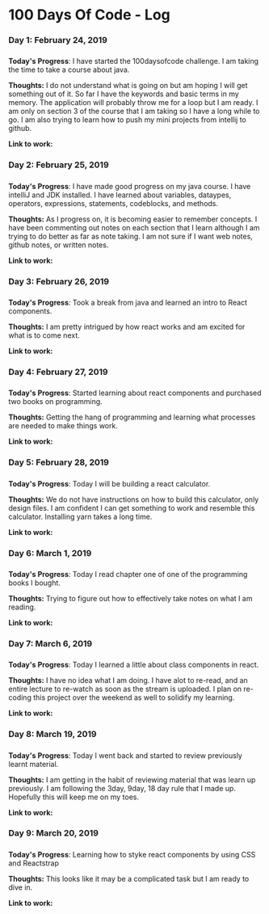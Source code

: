# 100 Days Of Code - Log

### Day 1: February 24, 2019 
##### 

**Today's Progress**: I have started the 100daysofcode challenge. I am taking the time to take a course about java.

**Thoughts:** I do not understand what is going on but am hoping I will get something out of it. So far I have the keywords and basic terms in my memory. The application will probably throw me for a loop but I am ready. I am only on section 3 of the course that I am taking so I have a long while to go. I am also trying to learn how to push my mini projects from intellij to github. 

**Link to work:** 

### Day 2: February 25, 2019 
##### 

**Today's Progress**: I have made good progress on my java course. I have intelliJ and JDK installed. I have learned about variables, dataypes, operators, expressions, statements, codeblocks, and methods.

**Thoughts:** As I progress on, it is becoming easier to remember concepts. I have been commenting out notes on each section that I learn although I am trying to do better as far as note taking. I am not sure if I want web notes, github notes, or written notes.

**Link to work:** 

### Day 3: February 26, 2019 
##### 

**Today's Progress**: Took a break from java and learned an intro to React components.

**Thoughts:** I am pretty intrigued by how react works and am excited for what is to come next.

**Link to work:** 

### Day 4: February 27, 2019 
##### 

**Today's Progress**: Started learning about react components and purchased two books on programming.

**Thoughts:** Getting the hang of programming and learning what processes are needed to make things work.

**Link to work:** 

### Day 5: February 28, 2019 
##### 

**Today's Progress**: Today I will be building a react calculator.

**Thoughts:** We do not have instructions on how to build this calculator, only design files. I am confident I can get something to work and resemble this calculator. Installing yarn takes a long time.

**Link to work:** 

### Day 6: March 1, 2019 
##### 

**Today's Progress**: Today I read chapter one of one of the programming books I bought.

**Thoughts:** Trying to figure out how to effectively take notes on what I am reading.

**Link to work:** 

### Day 7: March 6, 2019 
##### 

**Today's Progress**: Today I learned a little about class components in react.

**Thoughts:** I have no idea what I am doing. I have alot to re-read, and an entire lecture to re-watch as soon as the stream is uploaded. I plan on re-coding this project over the weekend as well to solidify my learning.

**Link to work:** 

### Day 8: March 19, 2019 
##### 

**Today's Progress**: Today I went back and started to review previously learnt material.

**Thoughts:** I am getting in the habit of reviewing material that was learn up previously. I am following the 3day, 9day, 18 day rule that I made up. Hopefully this will keep me on my toes.

**Link to work:** 

### Day 9: March 20, 2019 
##### 

**Today's Progress**: Learning how to styke react components by using CSS and Reactstrap

**Thoughts:** This looks like it may be a complicated task but I am ready to dive in.

**Link to work:** 

